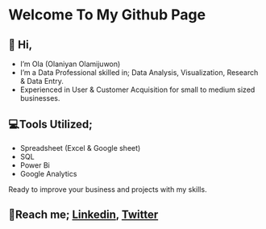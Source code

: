 # Welcome To My Github Page

## 👋 Hi,
- I’m Ola (Olaniyan Olamijuwon)
- I’m a Data Professional skilled in; Data Analysis, Visualization, Research & Data Entry.
- Experienced in User & Customer Acquisition for small to medium sized businesses.

## 💻Tools Utilized;
- Spreadsheet (Excel & Google sheet)
- SQL
- Power Bi
- Google Analytics

Ready to  improve your business and projects with my skills.

## 📩Reach me; [Linkedin](http://linkedin.com/in/olamijuwon-olaniyan), [Twitter](https://twitter.com/ola_olamijuwon)

<!---
Ola-Olamijuwon/Ola-Olamijuwon is a ✨ special ✨ repository because its `README.md` (this file) appears on your GitHub profile.
You can click the Preview link to take a look at your changes.
--->

